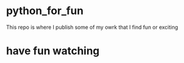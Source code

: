# python_for_fun

This repo is where I publish some of my owrk that I find fun or exciting

# have fun watching
